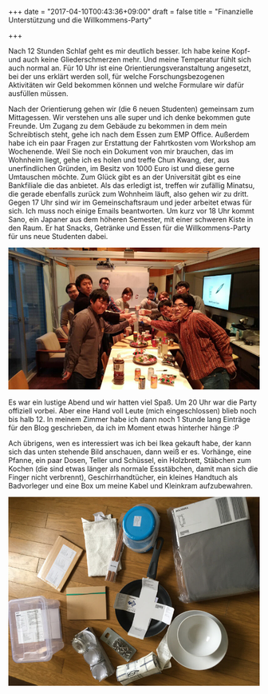 +++
date = "2017-04-10T00:43:36+09:00"
draft = false
title = "Finanzielle Unterstützung und die Willkommens-Party"

+++

Nach 12 Stunden Schlaf geht es mir deutlich besser. Ich habe keine Kopf- und
auch keine Gliederschmerzen mehr. Und meine Temperatur fühlt sich auch normal
an. Für 10 Uhr ist eine Orientierungsveranstaltung angesetzt, bei der uns
erklärt werden soll, für welche Forschungsbezogenen Aktivitäten wir Geld
bekommen können und welche Formulare wir dafür ausfüllen müssen.

Nach der Orientierung gehen wir (die 6 neuen Studenten) gemeinsam zum
Mittagessen. Wir verstehen uns alle super und ich denke bekommen gute Freunde.
Um Zugang zu dem Gebäude zu bekommen in dem mein Schreibtisch steht, gehe ich
nach dem Essen zum EMP Office. Außerdem habe ich ein paar Fragen zur Erstattung
der Fahrtkosten vom Workshop am Wochenende. Weil Sie noch ein Dokument von mir
brauchen, das im Wohnheim liegt, gehe ich es holen und treffe Chun Kwang, der,
aus unerfindlichen Gründen, im Besitz von 1000 Euro ist und diese gerne
Umtauschen möchte. Zum Glück gibt es an der Universität gibt es eine Bankfiliale
die das anbietet. Als das erledigt ist, treffen wir zufällig Minatsu, die gerade
ebenfalls zurück zum Wohnheim läuft, also gehen wir zu dritt. Gegen 17 Uhr sind
wir im Gemeinschaftsraum und jeder arbeitet etwas für sich. Ich muss noch
einige Emails beantworten. Um kurz vor 18 Uhr kommt Sano, ein Japaner aus dem
höheren Semester, mit einer schweren Kiste in den Raum. Er hat Snacks, Getränke
und Essen für die Willkommens-Party für uns neue Studenten dabei.

![Party People](/img/party/party.jpg)

Es war ein lustige Abend und wir hatten viel Spaß. Um 20 Uhr war die Party
offiziell vorbei. Aber eine Hand voll Leute (mich eingeschlossen) blieb noch bis
halb 12. In meinem Zimmer habe ich dann noch 1 Stunde lang Einträge für den Blog
geschrieben, da ich im Moment etwas hinterher hänge :P

Ach übrigens, wen es interessiert was ich bei Ikea gekauft habe, der kann sich
das unten stehende Bild anschauen, dann weiß er es. Vorhänge, eine Pfanne, ein
paar Dosen, Teller und Schüssel, ein Holzbrett, Stäbchen zum Kochen (die sind
etwas länger als normale Essstäbchen, damit man sich die Finger nicht verbrennt),
Geschirrhandtücher, ein kleines Handtuch als Badvorleger und eine Box um meine
Kabel und Kleinkram aufzubewahren.

![Ikea](/img/party/goodies.jpg)

